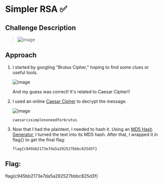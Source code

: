# Simpler RSA ✅

## Challenge Description
> ![image](https://github.com/user-attachments/assets/300a4d0f-6a25-460e-a6b0-05d391d60ff8)



## Approach
1. I started by googling "Brutus Cipher," hoping to find some clues or useful tools. 

   ![image](https://github.com/user-attachments/assets/ae3b5a93-51a1-4a32-bd9f-9832655a9553)

   And my guess was correct! It's related to Caesar Cipher!!

3. I used an online [Caesar Cipher](https://www.dcode.fr/caesar-cipher) to decrypt the message. 

   ![image](https://github.com/user-attachments/assets/cbf9d5c1-f212-467d-b369-5fedf2163b26)

   ```
   caesarissimplenoneedforbrutus
   ```
4. Now that I had the plaintext, I needed to hash it. Using an [MD5 Hash Generator](https://www.md5hashgenerator.com/), I turned the text into its MD5 hash.
   After that, I wrapped it in flag{} to get the final flag:

   ```
   flag{c945bb2173e7da5a292527bbbc825d3f}
   ```
   
## Flag: 
flag{c945bb2173e7da5a292527bbbc825d3f}



   




